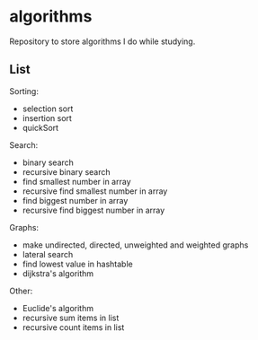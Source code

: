 # algorithms

Repository to store algorithms I do while studying.

## List

Sorting:
- selection sort
- insertion sort
- quickSort

Search:
- binary search
- recursive binary search
- find smallest number in array
- recursive find smallest number in array
- find biggest number in array
- recursive find biggest number in array

Graphs:
- make undirected, directed, unweighted and weighted graphs
- lateral search
- find lowest value in hashtable
- dijkstra's algorithm

Other:
- Euclide's algorithm
- recursive sum items in list
- recursive count items in list